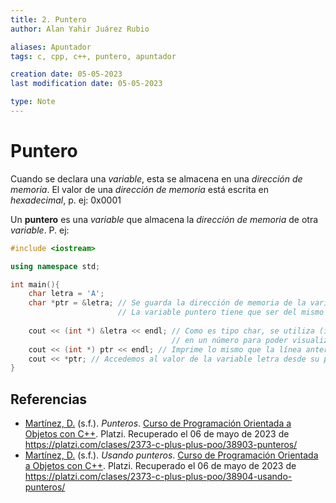 ```yaml
---
title: 2. Puntero
author: Alan Yahir Juárez Rubio

aliases: Apuntador
tags: c, cpp, c++, puntero, apuntador

creation date: 05-05-2023
last modification date: 05-05-2023

type: Note
---
```


# Puntero

Cuando se declara una _variable_, esta se almacena en una _dirección de memoria_.  El valor de una _dirección de memoria_ está escrita en _hexadecimal_, p. ej: 0x0001

Un **puntero** es una _variable_ que almacena la _dirección de memoria_ de otra _variable_. P. ej:

```cpp
#include <iostream>

using namespace std;

int main(){
	char letra = 'A';
	char *ptr = &letra; // Se guarda la dirección de memoria de la variable letra en la variable puntero ptr.
						// La variable puntero tiene que ser del mismo tipo que la variable a guardar
	
	cout << (int *) &letra << endl; // Como es tipo char, se utiliza (int *) para convertir la dirección de memoria 
									// en un número para poder visualizarlo correctamente en hexadecimal.
	cout << (int *) ptr << endl; // Imprime lo mismo que la línea anterior, pero ahora accediendo a la variable ptr.
	cout << *ptr; // Accedemos al valor de la variable letra desde su puntero
}
```

<!-- 
*ptr == valor 
ptr == dirección de memoria-->


<!--0x00000001 32 bits
0x0000000000000001 - 64 bits

-->

<div style="page-break-after: always;"></div>

## Referencias

- [Martínez, D.](https://platzi.com/profesores/diananerd/) (s.f.). _Punteros_. [Curso de Programación Orientada a Objetos con C++](https://platzi.com/cursos/c-plus-plus-poo/). Platzi. Recuperado el 06 de mayo de 2023 de https://platzi.com/clases/2373-c-plus-plus-poo/38903-punteros/
- [Martínez, D.](https://platzi.com/profesores/diananerd/) (s.f.). _Usando punteros_. [Curso de Programación Orientada a Objetos con C++](https://platzi.com/cursos/c-plus-plus-poo/). Platzi. Recuperado el 06 de mayo de 2023 de https://platzi.com/clases/2373-c-plus-plus-poo/38904-usando-punteros/

<!-- https://www.youtube.com/watch?v=qtQZ1Ev1wOw&list=PLWtYZ2ejMVJlUu1rEHLC0i_oibctkl0Vh&index=85 -->